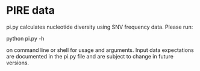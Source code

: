# PIRE data

pi.py calculates nucleotide diversity using SNV frequency data. Please run: 

python pi.py -h 

on command line or shell for usage and arguments. Input data expectations are documented in the pi.py file and are subject to change in future versions.
